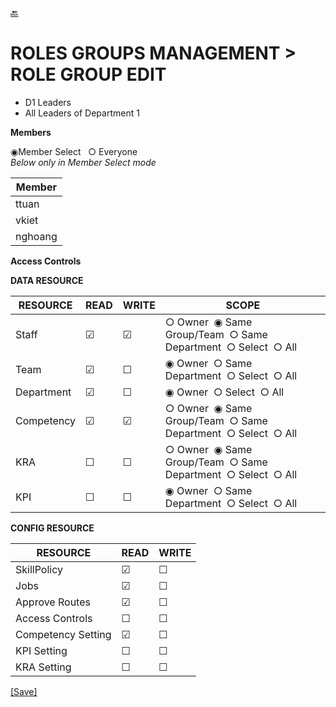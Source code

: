 [🔙](d1_list_roles.md)
# ROLES GROUPS MANAGEMENT > ROLE GROUP EDIT
  * D1 Leaders
  * All Leaders of Department 1 

**Members**  
  
&#9673;Member Select &nbsp;&nbsp;&#9675; Everyone  
*Below only in Member Select mode*  

| Member |
| ---- |
| ttuan |
| vkiet |
| nghoang |

**Access Controls**  

**DATA RESOURCE**  

| RESOURCE | READ | WRITE | SCOPE |
| ---- | ---- | ---- | ---- |
| Staff | &#9745; | &#9745; | &#9675;&nbsp;Owner&nbsp;&nbsp;&#9673;&nbsp;Same Group/Team&nbsp;&nbsp;&#9675;&nbsp;Same Department&nbsp;&nbsp;&#9675;&nbsp;Select&nbsp;&nbsp;&#9675;&nbsp;All |
| Team | &#9745; | &#9744; | &#9673;&nbsp;Owner&nbsp;&nbsp;&#9675;&nbsp;Same Department&nbsp;&nbsp;&#9675;&nbsp;Select&nbsp;&nbsp;&#9675;&nbsp;All |
| Department | &#9745; | &#9744; | &#9673;&nbsp;Owner&nbsp;&nbsp;&#9675;&nbsp;Select&nbsp;&nbsp;&#9675;&nbsp;All  |
| Competency | &#9745; | &#9745; | &#9675;&nbsp;Owner&nbsp;&nbsp;&#9673;&nbsp;Same Group/Team&nbsp;&nbsp;&#9675;&nbsp;Same Department&nbsp;&nbsp;&#9675;&nbsp;Select&nbsp;&nbsp;&#9675;&nbsp;All |
| KRA | &#9744; | &#9744; | &#9675;&nbsp;Owner&nbsp;&nbsp;&#9673;&nbsp;Same Group/Team&nbsp;&nbsp;&#9675;&nbsp;Same Department&nbsp;&nbsp;&#9675;&nbsp;Select&nbsp;&nbsp;&#9675;&nbsp;All |
| KPI | &#9744; | &#9744; | &#9673;&nbsp;Owner&nbsp;&nbsp;&#9675;&nbsp;Same Department&nbsp;&nbsp;&#9675;&nbsp;Select&nbsp;&nbsp;&#9675;&nbsp;All |


**CONFIG RESOURCE**  

| RESOURCE | READ | WRITE |
| ---- | ---- | ---- |
| SkillPolicy | &#9745; | &#9744; |
| Jobs | &#9745; | &#9744; |
| Approve Routes | &#9745; | &#9744; |
| Access Controls | &#9744; | &#9744;  |
| Competency Setting | &#9745; | &#9744; |
| KPI Setting | &#9744; | &#9744;  |
| KRA Setting | &#9744; | &#9744; |

[[Save]]()
